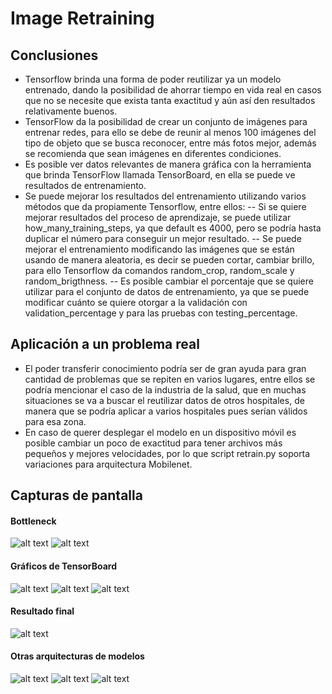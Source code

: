 # Image Retraining

## Conclusiones
- Tensorflow brinda una forma de poder reutilizar ya un modelo entrenado, dando la posibilidad de ahorrar tiempo en vida real en casos que no se necesite que exista tanta exactitud y aún así den resultados relativamente buenos.
- TensorFlow da la posibilidad de crear un conjunto de imágenes para entrenar redes, para ello se debe de reunir al menos 100 imágenes del tipo de objeto que se busca reconocer, entre más fotos mejor, además se recomienda que sean imágenes en diferentes condiciones.
- Es posible ver datos relevantes de manera gráfica con la herramienta que brinda TensorFlow llamada TensorBoard, en ella se puede ve resultados de entrenamiento.
- Se puede mejorar los resultados del entrenamiento utilizando varios métodos que da propiamente Tensorflow, entre ellos:
-- Si se quiere mejorar resultados del proceso de aprendizaje, se puede utilizar how_many_training_steps, ya que default es 4000, pero se podría  hasta duplicar el número para conseguir un mejor resultado.
-- Se puede mejorar el entrenamiento modificando las imágenes que se están usando de manera aleatoria, es decir se pueden cortar, cambiar  brillo, para ello Tensorflow da comandos random_crop, random_scale y random_brigthness.
-- Es posible cambiar el porcentaje que se quiere utilizar para el conjunto de datos de entrenamiento, ya que se puede modificar cuánto se quiere otorgar a la validación con validation_percentage y para las pruebas con testing_percentage. 


## Aplicación a un problema real
- El poder transferir conocimiento podría ser de gran ayuda para gran cantidad de problemas que se repiten en varios lugares, entre ellos se podría mencionar el caso de la industria de la salud, que en muchas situaciones se va a buscar el reutilizar datos de otros hospitales, de manera que se podría aplicar a varios hospitales pues serían válidos para esa zona.
- En caso de querer desplegar el modelo en un dispositivo móvil es posible cambiar un poco de exactitud para tener archivos más pequeños y mejores velocidades, por lo que script retrain.py soporta variaciones para arquitectura Mobilenet.

## Capturas de pantalla
#### Bottleneck 

![alt text](https://image.ibb.co/huosJG/bottleneckinicio.png)
![alt text](https://image.ibb.co/ipauXb/bottleneckfinal.png)

#### Gráficos de TensorBoard
![alt text](https://image.ibb.co/j3M1Cb/grafico_Uno.png)
![alt text](https://image.ibb.co/kzuMCb/grafico_Dos.png)
![alt text](https://image.ibb.co/ca3sJG/grafico_Tres.png)
#### Resultado final
![alt text](https://image.ibb.co/mqquXb/final.png)

#### Otras arquitecturas de modelos
![alt text](https://image.ibb.co/meKwCb/otro_Modelo1.png)
![alt text](https://image.ibb.co/mkdOsb/otro_Modelo2.png)
![alt text](https://image.ibb.co/hFX55w/otro_Modelo3.png)
